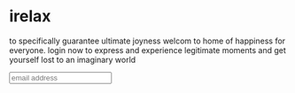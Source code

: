# irelax
to specifically guarantee ultimate joyness
welcom to home of happiness
for everyone.
login now to express and experience 
legitimate moments and get yourself lost 
to an imaginary world
<html> 
<div class="login">
<form action="home.php" method="post">
<input type="text" placeholder="email address">


</html>
